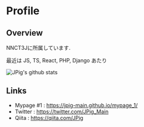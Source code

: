 # Profile

## Overview

NNCT3Jに所属しています.

最近は JS, TS, React, PHP, Django あたり

![JPig's github stats](https://github-readme-stats.vercel.app/api?username=JPig-Main&hide=issues)

## Links

* Mypage #1 : https://jpig-main.github.io/mypage_1/
* Twitter : https://twitter.com/JPig_Main
* Qiita : https://qiita.com/JPig
